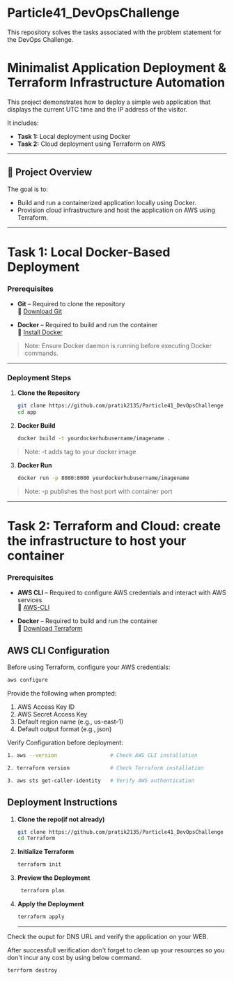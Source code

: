 # Particle41_DevOpsChallenge
This repository solves the tasks associated with the problem statement for the DevOps Challenge.

#  Minimalist Application Deployment & Terraform Infrastructure Automation

This project demonstrates how to deploy a simple web application that displays the current UTC time and the IP address of the visitor.

It includes:
- **Task 1:** Local deployment using Docker
- **Task 2:** Cloud deployment using Terraform on AWS

---

## 🧾 Project Overview

The goal is to:
- Build and run a containerized application locally using Docker.
- Provision cloud infrastructure and host the application on AWS using Terraform.

---

#  Task 1: Local Docker-Based Deployment

###  Prerequisites

- **Git** – Required to clone the repository  
  🔗 [Download Git](https://git-scm.com/downloads)

- **Docker** – Required to build and run the container  
  🔗 [Install Docker](https://www.docker.com/products/docker-desktop)

> Note: Ensure Docker daemon is running before executing Docker commands.

---

###  Deployment Steps

1. **Clone the Repository**
   ```bash
   git clone https://github.com/pratik2135/Particle41_DevOpsChallenge
   cd app
   ```
2. **Docker Build**
   ```bash
   docker build -t yourdockerhubusername/imagename .
  > Note: -t adds tag to your docker image
3. **Docker Run**
   ```bash
   docker run -p 8080:8080 yourdockerhubusername/imagename
 > Note: -p publishes the host port with container port

---

#  Task 2: Terraform and Cloud: create the infrastructure to host your container

###  Prerequisites

- **AWS CLI** – Required to configure AWS credentials and interact with AWS services  
  🔗 [AWS-CLI](https://docs.aws.amazon.com/cli/latest/userguide/getting-started-install.html)

- **Docker** – Required to build and run the container  
  🔗 [Download Terraform](https://developer.hashicorp.com/terraform/install)

##  AWS CLI Configuration

Before using Terraform, configure your AWS credentials:

```bash
aws configure
```
Provide the following when prompted:  
1. AWS Access Key ID  
2. AWS Secret Access Key  
3. Default region name (e.g., us-east-1)  
4. Default output format (e.g., json)

Verify Configuration before deployment:    
```bash
1. aws --version                 # Check AWS CLI installation
```
```bash
2. terraform version             # Check Terraform installation
```
```bash
3. aws sts get-caller-identity   # Verify AWS authentication
```

##  Deployment Instructions
1. **Clone the repo(if not already)**
   ```bash
   git clone https://github.com/pratik2135/Particle41_DevOpsChallenge
   cd Terraform
   ```
2. **Initialize Terraform**
   ```bash
   terraform init
   ```
3. **Preview the Deployment**
   ```bash
    terraform plan
   ```
4. **Apply the Deployment**
   ```bash
   terraform apply
   ```
   ---
Check the ouput for DNS URL and verify the application on your WEB.

After successfull verification don't forget to clean up your resources so you don't incur any cost by using below command.
```bash
terrform destroy
```




